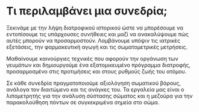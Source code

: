 # Τι περιλαμβάνει μια συνεδρία;

Ξεκινάμε με την λήψη διατροφικού ιστορικού ώστε να μπορέσουμε να εντοπίσουμε τις υπάρχουσες συνήθειες και μαζί να ανακαλύψουμε πώς αυτές μπορούν να προσαρμοστούν. Λαμβάνουμε υπόψιν τις ιατρικές εξετάσεις, την φαρμακευτική αγωγή και τις σωματομετρικές μετρήσεις.

Μαθαίνουμε καινούργιες τεχνικές που αφορούν την οργάνωση των γευμάτων και δημιουργούμε ένα εξατομικευμένο πρόγραμμα διατροφής, προσαρμοσμένο στις προτιμήσεις και στους ρυθμούς ζωής του ατόμου.

Σε κάθε συνεδρία πραγματοποιούμε αξιολόγηση σωματικού βάρους, ανάλογα τον διαιτώμενο και τις ανάγκες του. Τα εργαλεία μας είναι ο λιπομετρητής για την ανάλυση σύστασης σώματος και η μεζούρα για την παρακολούθηση πόντων σε συγκεκριμένα σημεία στο σώμα.